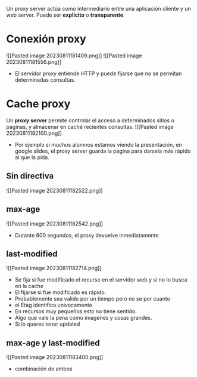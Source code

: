 Un proxy server actúa como intermediario entre una aplicación cliente y un web server. Puede ser **explícito** o **transparente**.
# Conexión proxy
![[Pasted image 20230811181409.png]]
![[Pasted image 20230811181556.png]]
- El servidor proxy entiende HTTP y puede fijarse que no se permitan determinadas consultas.

# Cache proxy
Un **proxy server** permite controlar el acceso a determinados sitios o páginas, y almacenar en caché recientes consultas.
![[Pasted image 20230811182100.png]]
- Por ejemplo si muchos alumnos estamos viendo la presentación, en google slides, el proxy server guarda la pagina para darsela más rápido al que la pida.

## Sin directiva
![[Pasted image 20230811182522.png]]
## max-age
![[Pasted image 20230811182542.png]]
- Durante 600 segundos, el proxy devuelve inmediatamente
## last-modified
![[Pasted image 20230811182714.png]]
- Se fija si fue modificado el recurso en el servidor web y si no lo busca en la cache
- El fijarse si fue modificado es rápido.
- Probablemente sea valido por un tiempo pero no se por cuanto
- el Etag identifica univocamente
- En recursos muy pequeños esto no tiene sentido.
- Algo que vale la pena como imagenes y cosas grandes.
- Si lo queres tener updated
## max-age y last-modified
![[Pasted image 20230811183400.png]]
- combinación de ambos

